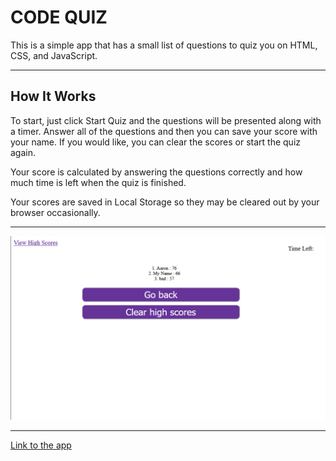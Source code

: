 # CODE QUIZ

This is a simple app that has a small list of questions to quiz you on HTML, CSS, and JavaScript.

---
## How It Works

To start, just click Start Quiz and the questions will be presented along with a timer. Answer all of the questions and then you can save your score with your name.  If you would like, you can clear the scores or start the quiz again.

Your score is calculated by answering the questions correctly and how much time is left when the quiz is finished.

Your scores are saved in Local Storage so they may be cleared out by your browser occasionally.

---
![Image of the app](assets\images\ScreenCap.png)

---

[Link to the app](https://aaronmikelkey.github.io/code-quiz/)